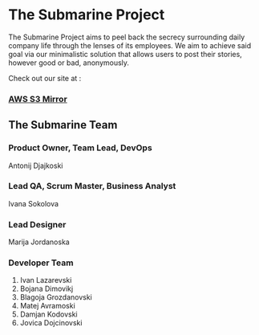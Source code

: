 # The Submarine Project

The Submarine Project aims to peel back the secrecy surrounding daily company life through the lenses of its employees. We aim to achieve said goal via our minimalistic solution that allows users to post their stories, however good or bad, anonymously.

Check out our site at :

### [AWS S3 Mirror](http://thesubmarineproject.s3-website.eu-central-1.amazonaws.com)

## The Submarine Team

### Product Owner, Team Lead, DevOps

Antonij Djajkoski

### Lead QA, Scrum Master, Business Analyst

Ivana Sokolova

### Lead Designer

Marija Jordanoska

### Developer Team

1. Ivan Lazarevski
2. Bojana Dimovikj
3. Blagoja Grozdanovski
4. Matej Avramoski
5. Damjan Kodovski
6. Jovica Dojcinovski
